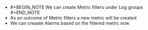 - #+BEGIN_NOTE
  We can create Metric filters under Log groups
  #+END_NOTE
- As an outcome of Metric filters a new metric will be created
- We can creaate Alarms based on the filtered metric now